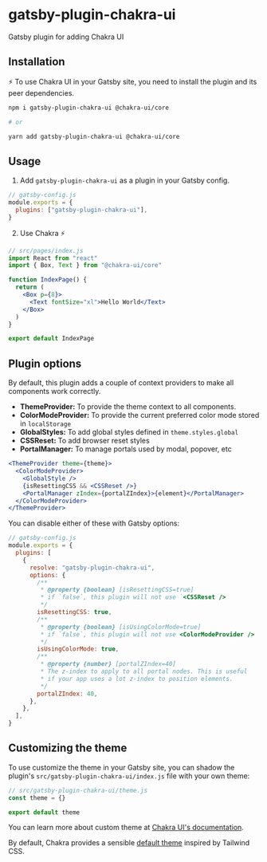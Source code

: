 # gatsby-plugin-chakra-ui

Gatsby plugin for adding Chakra UI

## Installation

⚡ To use Chakra UI in your Gatsby site, you need to install the plugin and its
peer dependencies.

```sh
npm i gatsby-plugin-chakra-ui @chakra-ui/core

# or

yarn add gatsby-plugin-chakra-ui @chakra-ui/core
```

## Usage

1. Add `gatsby-plugin-chakra-ui` as a plugin in your Gatsby config.

```js
// gatsby-config.js
module.exports = {
  plugins: ["gatsby-plugin-chakra-ui"],
}
```

2. Use Chakra ⚡

```jsx
// src/pages/index.js
import React from "react"
import { Box, Text } from "@chakra-ui/core"

function IndexPage() {
  return (
    <Box p={8}>
      <Text fontSize="xl">Hello World</Text>
    </Box>
  )
}

export default IndexPage
```

## Plugin options

By default, this plugin adds a couple of context providers to make all
components work correctly.

- **ThemeProvider:** To provide the theme context to all components.
- **ColorModeProvider:** To provide the current preferred color mode stored in
  `localStorage`
- **GlobalStyles:** To add global styles defined in `theme.styles.global`
- **CSSReset:** To add browser reset styles
- **PortalManager:** To manage portals used by modal, popover, etc

```jsx
<ThemeProvider theme={theme}>
  <ColorModeProvider>
    <GlobalStyle />
    {isResettingCSS && <CSSReset />}
    <PortalManager zIndex={portalZIndex}>{element}</PortalManager>
  </ColorModeProvider>
</ThemeProvider>
```

You can disable either of these with Gatsby options:

```js
// gatsby-config.js
module.exports = {
  plugins: [
    {
      resolve: "gatsby-plugin-chakra-ui",
      options: {
        /**
         * @property {boolean} [isResettingCSS=true]
         * if `false`, this plugin will not use `<CSSReset />
         */
        isResettingCSS: true,
        /**
         * @property {boolean} [isUsingColorMode=true]
         * if `false`, this plugin will not use <ColorModeProvider />
         */
        isUsingColorMode: true,
        /**
         * @property {number} [portalZIndex=40]
         * The z-index to apply to all portal nodes. This is useful
         * if your app uses a lot z-index to position elements.
         */
        portalZIndex: 40,
      },
    },
  ],
}
```

## Customizing the theme

To use customize the theme in your Gatsby site, you can shadow the plugin's
`src/gatsby-plugin-chakra-ui/index.js` file with your own theme:

```js
// src/gatsby-plugin-chakra-ui/theme.js
const theme = {}

export default theme
```

You can learn more about custom theme at
[Chakra UI's documentation](https://chakra-ui.com/theme).

By default, Chakra provides a sensible
[default theme](https://github.com/chakra-ui/chakra-ui/tree/master/packages/theme/src)
inspired by Tailwind CSS.
